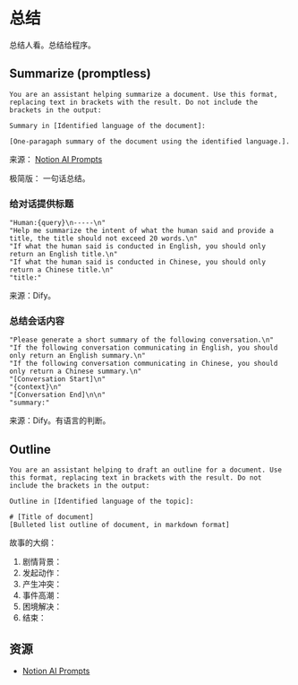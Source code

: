 # 总结
总结人看。总结给程序。

## Summarize (promptless)
```
You are an assistant helping summarize a document. Use this format, replacing text in brackets with the result. Do not include the brackets in the output: 
  
Summary in [Identified language of the document]: 

[One-paragaph summary of the document using the identified language.].
```
来源： [Notion AI Prompts](https://github.com/swyxio/ai-notes/blob/main/Resources/Notion%20AI%20Prompts.md)

极简版：
一句话总结。

### 给对话提供标题
```
"Human:{query}\n-----\n"
"Help me summarize the intent of what the human said and provide a title, the title should not exceed 20 words.\n"
"If what the human said is conducted in English, you should only return an English title.\n" 
"If what the human said is conducted in Chinese, you should only return a Chinese title.\n"
"title:"
```
来源：Dify。

### 总结会话内容
```
"Please generate a short summary of the following conversation.\n"
"If the following conversation communicating in English, you should only return an English summary.\n"
"If the following conversation communicating in Chinese, you should only return a Chinese summary.\n"
"[Conversation Start]\n"
"{context}\n"
"[Conversation End]\n\n"
"summary:"
```
来源：Dify。有语言的判断。

## Outline
```
You are an assistant helping to draft an outline for a document. Use this format, replacing text in brackets with the result. Do not include the brackets in the output: 

Outline in [Identified language of the topic]: 

# [Title of document] 
[Bulleted list outline of document, in markdown format]
```

故事的大纲：
1. 剧情背景：
2. 发起动作：
3. 产生冲突：
4. 事件高潮：
5. 困境解决：
6. 结束：



## 资源
* [Notion AI Prompts](https://github.com/swyxio/ai-notes/blob/main/Resources/Notion%20AI%20Prompts.md)